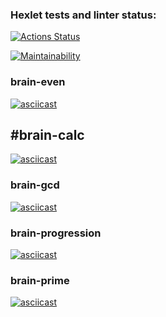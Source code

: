 ### Hexlet tests and linter status:
[![Actions Status](https://github.com/vikktorio/frontend-project-44/workflows/hexlet-check/badge.svg)](https://github.com/vikktorio/frontend-project-44/actions)

[![Maintainability](https://api.codeclimate.com/v1/badges/ce2dfbb25cfcf38896ca/maintainability)](https://codeclimate.com/github/vikktorio/frontend-project-44/maintainability)

### brain-even
[![asciicast](https://asciinema.org/a/ronyzr7JxW7VIRZGorPvSdDlZ.svg)](https://asciinema.org/a/ronyzr7JxW7VIRZGorPvSdDlZ)

## #brain-calc
[![asciicast](https://asciinema.org/a/ttQaAZXUQ99ZGmRzduouqg3MB.svg)](https://asbreciinema.org/a/ttQaAZXUQ99ZGmRzduouqg3MB)

### brain-gcd
[![asciicast](https://asciinema.org/a/MxggzeyeU5rOdPv1vePJDSyDW.svg)](https://asciinema.org/a/MxggzeyeU5rOdPv1vePJDSyDW)

### brain-progression
[![asciicast](https://asciinema.org/a/27NdERgiQ0rEfwR9L0aiF1hzp.svg)](https://asciinema.org/a/27NdERgiQ0rEfwR9L0aiF1hzp)

### brain-prime
[![asciicast](https://asciinema.org/a/J4Ri3waNJ5m6RY2rMJBiTcceE.svg)](https://asciinema.org/a/J4Ri3waNJ5m6RY2rMJBiTcceE)